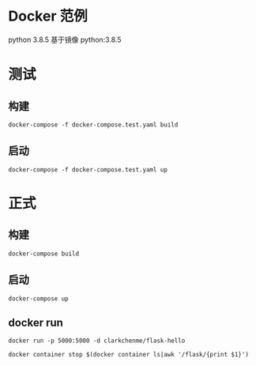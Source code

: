 
# Docker 范例
python 3.8.5
基于镜像 python:3.8.5


# 测试
## 构建
```
docker-compose -f docker-compose.test.yaml build
```
## 启动
```
docker-compose -f docker-compose.test.yaml up
```

# 正式
## 构建
```
docker-compose build
```
## 启动
```
docker-compose up
```
## docker run
```
docker run -p 5000:5000 -d clarkchenme/flask-hello

docker container stop $(docker container ls|awk '/flask/{print $1}')

```